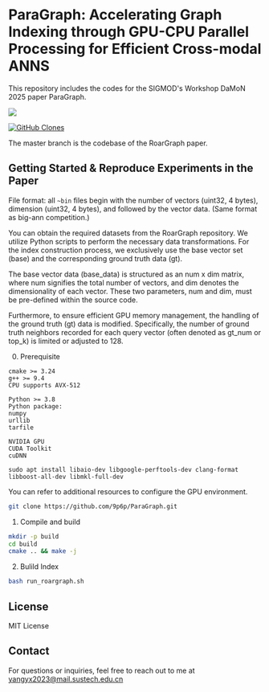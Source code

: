 # ParaGraph: Accelerating Graph Indexing through GPU-CPU Parallel Processing for Efficient Cross-modal ANNS

This repository includes the codes for the SIGMOD's Workshop DaMoN 2025 paper ParaGraph.

![](https://api.visitorbadge.io/api/VisitorHit?user=9p6p&repo=ParaGraph&countColor=%237B1E7A)

[![GitHub Clones](https://img.shields.io/badge/dynamic/json?color=success&label=Clone&query=count&url=https://gist.githubusercontent.com/9p6p/cf0fb22e0e7c80f5fed949e53d29eaca/raw/clone.json&logo=github)]((https://github.com/MShawon/github-clone-count-badge))

The master branch is the codebase of the RoarGraph paper.

## Getting Started & Reproduce Experiments in the Paper
File format: all `~bin` files begin with the number of vectors (uint32, 4 bytes), dimension (uint32, 4 bytes), and followed by the vector data. (Same format as big-ann competition.)

You can obtain the required datasets from the RoarGraph repository. We utilize Python scripts to perform the necessary data transformations. For the index construction process, we exclusively use the base vector set (base) and the corresponding ground truth data (gt).

The base vector data (base_data) is structured as an num x dim matrix, where num signifies the total number of vectors, and dim denotes the dimensionality of each vector. These two parameters, num and dim, must be pre-defined within the source code.

Furthermore, to ensure efficient GPU memory management, the handling of the ground truth (gt) data is modified. Specifically, the number of ground truth neighbors recorded for each query vector (often denoted as gt_num or top_k) is limited or adjusted to 128.

0. Prerequisite
```
cmake >= 3.24
g++ >= 9.4
CPU supports AVX-512

Python >= 3.8
Python package:
numpy
urllib
tarfile

NVIDIA GPU
CUDA Toolkit
cuDNN
```

```
sudo apt install libaio-dev libgoogle-perftools-dev clang-format libboost-all-dev libmkl-full-dev
```

You can refer to additional resources to configure the GPU environment.

```bash
git clone https://github.com/9p6p/ParaGraph.git
```

1. Compile and build
```bash
mkdir -p build
cd build
cmake .. && make -j
```

2. Bulild Index
```bash
bash run_roargraph.sh
```

## License
MIT License

## Contact
For questions or inquiries, feel free to reach out to me at
[yangyx2023@mail.sustech.edu.cn](mailto:yangyx2023@mail.sustech.edu.cn)